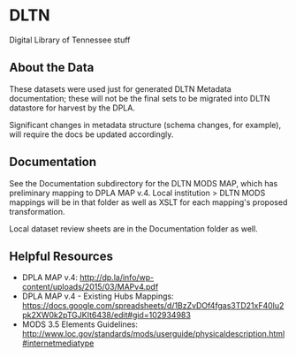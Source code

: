 # DLTN
Digital Library of Tennessee stuff

## About the Data

These datasets were used just for generated DLTN Metadata documentation; these will not be the final sets to be migrated into DLTN datastore for harvest by the DPLA.

Significant changes in metadata structure (schema changes, for example), will require the docs be updated accordingly.

## Documentation

See the Documentation subdirectory for the DLTN MODS MAP, which has preliminary mapping to DPLA MAP v.4. Local institution > DLTN MODS mappings will be in that folder as well as XSLT for each mapping's proposed transformation.

Local dataset review sheets are in the Documentation folder as well.

## Helpful Resources

 - DPLA MAP v.4: http://dp.la/info/wp-content/uploads/2015/03/MAPv4.pdf
 - DPLA MAP v.4 - Existing Hubs Mappings: https://docs.google.com/spreadsheets/d/1BzZvDOf4fgas3TD21xF40lu2pk2XW0k2pTGJKIt6438/edit#gid=102934983
 - MODS 3.5 Elements Guidelines: http://www.loc.gov/standards/mods/userguide/physicaldescription.html#internetmediatype
